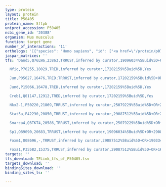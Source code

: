```yaml
---
type: protein
layout: protein
title: P50405
protein_name: Sftpb
uniprot_accession: P50405
ncbi_gene_id: '20388'
organism: Mus musculus
function: target gene
number_of_interactions: '11'
orthologs: '[{"species": "Homo sapiens", "id": ["<a href=\"/protein/p07988\">P07988</a>"]}, {"species": "Rattus norvegicus", "id": ["Q6IN44"]}, {"species": "Danio rerio", "id": ["B8JK19"]}]'
jaspar_matrices: ''
tfs: 'Dand5,Q76LW6,23863,TRRUST,inferred by curator,19096034%5Buid%5D+OR+29087512%5Buid%5D,Yes

  Nfic,P70255,18029,TRED,inferred by curator,17202159%5Buid%5D,Yes

  Jun,P05627,16476,TRED;TRRUST,inferred by curator,17202159%5Buid%5D+OR+21148742%5Buid%5D+OR+29087512%5Buid%5D+OR+10409233%5Buid%5D,Yes

  Jund,P15066,16478,TRED,inferred by curator,17202159%5Buid%5D,Yes

  Creb1,Q01147,12912,TRED,inferred by curator,17202159%5Buid%5D,Yes

  Nkx2-1,P50220,21869,TRRUST,inferred by curator,25079229%5Buid%5D+OR+29087512%5Buid%5D+OR+19906647%5Buid%5D,Yes

  Stat5a,P42230,20850,TRRUST,inferred by curator,29087512%5Buid%5D+OR+21317380%5Buid%5D,Yes

  Smarca4,Q3TKT4,20586,TRRUST,inferred by curator,25079229%5Buid%5D+OR+29087512%5Buid%5D+OR+19906647%5Buid%5D,Yes

  Sp1,O89090,20683,TRRUST,inferred by curator,19096034%5Buid%5D+OR+29087512%5Buid%5D,Yes

  Foxm1,O08696,-,TRRUST,inferred by curator,29087512%5Buid%5D+OR+19033457%5Buid%5D,Yes

  Foxa1,P35582,15375,TRRUST,inferred by curator,29087512%5Buid%5D+OR+16214823%5Buid%5D,Yes'
targets: ''
tfs_download: TFLink_tfs_of_P50405.tsv
targets_download: ''
bindingSites_download: ''
binding_sites_ls: ''

---
```

